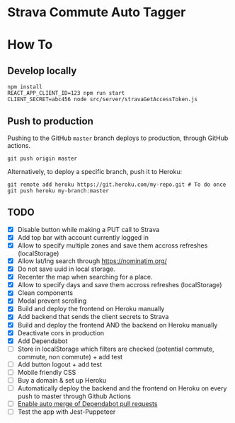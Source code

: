 # Strava Commute Auto Tagger

# How To

## Develop locally

```shell
npm install
REACT_APP_CLIENT_ID=123 npm run start
CLIENT_SECRET=abc456 node src/server/stravaGetAccessToken.js
```

## Push to production

Pushing to the GitHub `master` branch deploys to production, through GitHub actions.

```shell
git push origin master
```

Alternatively, to deploy a specific branch, push it to Heroku:

```shell
git remote add heroku https://git.heroku.com/my-repo.git # To do once
git push heroku my-branch:master
```

## TODO

- [x] Disable button while making a PUT call to Strava
- [x] Add top bar with account currently logged in
- [x] Allow to specify multiple zones and save them accross refreshes (localStorage)
- [x] Allow lat/lng search through https://nominatim.org/
- [x] Do not save uuid in local storage.
- [x] Recenter the map when searching for a place.
- [x] Allow to specify days and save them accross refreshes (localStorage)
- [x] Clean components
- [x] Modal prevent scrolling
- [x] Build and deploy the frontend on Heroku manually
- [x] Add backend that sends the client secrets to Strava
- [x] Build and deploy the frontend AND the backend on Heroku manually
- [x] Deactivate cors in production
- [x] Add Dependabot
- [ ] Store in localStorage which filters are checked (potential commute, commute, non commute) + add test
- [ ] Add button logout + add test
- [ ] Mobile friendly CSS
- [ ] Buy a domain & set up Heroku
- [ ] Automatically deploy the backend and the frontend on Heroku on every push to master through Github Actions
- [ ] [Enable auto merge of Dependabot pull requests](https://docs.github.com/en/code-security/supply-chain-security/keeping-your-dependencies-updated-automatically/automating-dependabot-with-github-actions#enable-auto-merge-on-a-pull-request)
- [ ] Test the app with Jest-Puppeteer
